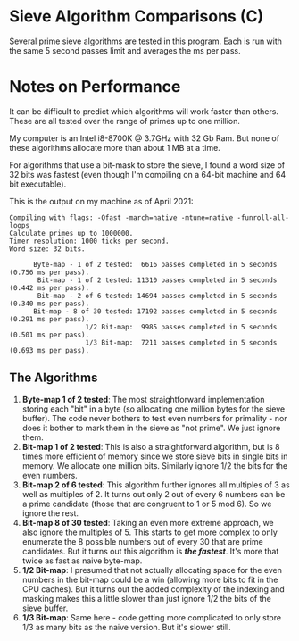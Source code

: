 # Sieve Algorithm Comparisons (C)

Several prime sieve algorithms are tested in this program.  Each
is run with the same 5 second passes limit and averages
the ms per pass.

# Notes on Performance

It can be difficult to predict which algorithms will
work faster than others.  These are all tested over
the range of primes up to one million.

My computer is an Intel i8-8700K @ 3.7GHz with 32 Gb Ram.
But none of these algorithms allocate more than about 1 MB
at a time.

For algorithms that use a bit-mask to store the sieve,
I found a word size of 32 bits was fastest (even though
I'm compiling on a 64-bit machine and 64 bit executable).

This is the output on my machine as of April 2021:

```
Compiling with flags: -Ofast -march=native -mtune=native -funroll-all-loops
Calculate primes up to 1000000.
Timer resolution: 1000 ticks per second.
Word size: 32 bits.

      Byte-map - 1 of 2 tested:  6616 passes completed in 5 seconds (0.756 ms per pass).
       Bit-map - 1 of 2 tested: 11310 passes completed in 5 seconds (0.442 ms per pass).
       Bit-map - 2 of 6 tested: 14694 passes completed in 5 seconds (0.340 ms per pass).
      Bit-map - 8 of 30 tested: 17192 passes completed in 5 seconds (0.291 ms per pass).
                   1/2 Bit-map:  9985 passes completed in 5 seconds (0.501 ms per pass).
                   1/3 Bit-map:  7211 passes completed in 5 seconds (0.693 ms per pass).
```

## The Algorithms

1. **Byte-map 1 of 2 tested**: The most straightforward implementation storing each "bit"
   in a byte (so allocating one million bytes for the sieve buffer).  The
   code never bothers to test even numbers for primality - nor does it
   bother to mark them in the sieve as "not prime".  We just ignore them.
2. **Bit-map 1 of 2 tested**: This is also a straightforward algorithm, but is 8 times
   more efficient of memory since we store sieve bits in single bits in memory.
   We allocate one million bits.  Similarly ignore 1/2 the bits for the even
   numbers.
3. **Bit-map 2 of 6 tested**: This algorithm further ignores all multiples of 3 as well
   as multiples of 2.  It turns out only 2 out of every 6 numbers can be a prime
   candidate (those that are congruent to 1 or 5 mod 6).  So we ignore the rest.
4. **Bit-map 8 of 30 tested**: Taking an even more extreme approach, we also ignore
   the multiples of 5.  This starts to get more complex to only enumerate the 8 possible
   numbers out of every 30 that are prime candidates.  But it turns out this algorithm
   is ***the fastest***.  It's more that twice as fast as naive byte-map.
5. **1/2 Bit-map**: I presumed that not actually allocating space for the even
   numbers in the bit-map could be a win (allowing more bits to fit in the CPU caches).
   But it turns out the added complexity of the indexing and masking makes this a little
   slower than just ignore 1/2 the bits of the sieve buffer.
6. **1/3 Bit-map**: Same here - code getting more complicated to only store 1/3 as
   many bits as the naive version.  But it's slower still.
